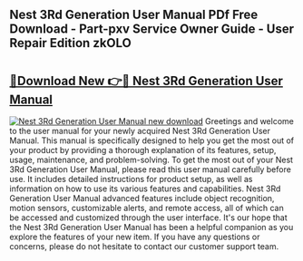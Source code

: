## Nest 3Rd Generation User Manual PDf Free Download - Part-pxv Service Owner Guide - User Repair Edition zkOLO

# <h2><a href="http://bc11557.oget.top/?id=Nest+3Rd+Generation+User+Manual">🔗Download New 👉🔴 Nest 3Rd Generation User Manual</a></h2>

[![Nest 3Rd Generation User Manual new download](https://i.imgur.com/5g1atiW.png)](http://bc11557.oget.top/?id=Nest+3Rd+Generation+User+Manual)
Greetings and welcome to the user manual for your newly acquired Nest 3Rd Generation User Manual. This manual is specifically designed to help you get the most out of your product by providing a thorough explanation of its features, setup, usage, maintenance, and problem-solving. To get the most out of your Nest 3Rd Generation User Manual, please read this user manual carefully before use. It includes detailed instructions for product setup, as well as information on how to use its various features and capabilities. Nest 3Rd Generation User Manual advanced features include object recognition, motion sensors, customizable alerts, and remote access, all of which can be accessed and customized through the user interface. It's our hope that the Nest 3Rd Generation User Manual has been a helpful companion as you explore the features of your new item. If you have any questions or concerns, please do not hesitate to contact our customer support team.
